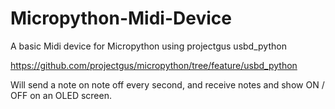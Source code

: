 # Micropython-Midi-Device
A basic Midi device for Micropython using projectgus usbd_python   

https://github.com/projectgus/micropython/tree/feature/usbd_python   

Will send a note on note off every second, and receive notes and show ON / OFF on an OLED screen.      


